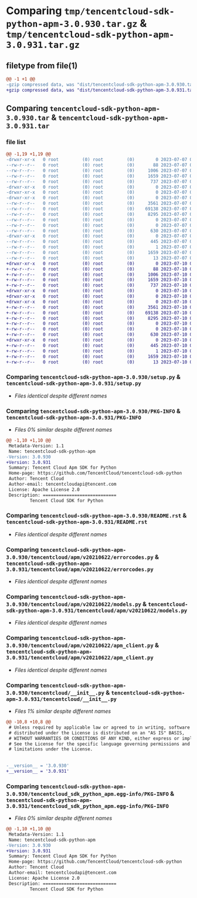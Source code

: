 # Comparing `tmp/tencentcloud-sdk-python-apm-3.0.930.tar.gz` & `tmp/tencentcloud-sdk-python-apm-3.0.931.tar.gz`

## filetype from file(1)

```diff
@@ -1 +1 @@
-gzip compressed data, was "dist/tencentcloud-sdk-python-apm-3.0.930.tar", last modified: Fri Jul  7 00:16:08 2023, max compression
+gzip compressed data, was "dist/tencentcloud-sdk-python-apm-3.0.931.tar", last modified: Mon Jul 10 00:30:07 2023, max compression
```

## Comparing `tencentcloud-sdk-python-apm-3.0.930.tar` & `tencentcloud-sdk-python-apm-3.0.931.tar`

### file list

```diff
@@ -1,19 +1,19 @@
-drwxr-xr-x   0 root         (0) root         (0)        0 2023-07-07 00:16:08.000000 tencentcloud-sdk-python-apm-3.0.930/
--rw-r--r--   0 root         (0) root         (0)       88 2023-07-07 00:16:08.000000 tencentcloud-sdk-python-apm-3.0.930/setup.cfg
--rw-r--r--   0 root         (0) root         (0)     1006 2023-07-07 00:16:07.000000 tencentcloud-sdk-python-apm-3.0.930/setup.py
--rw-r--r--   0 root         (0) root         (0)     1659 2023-07-07 00:16:08.000000 tencentcloud-sdk-python-apm-3.0.930/PKG-INFO
--rw-r--r--   0 root         (0) root         (0)      737 2023-07-07 00:16:07.000000 tencentcloud-sdk-python-apm-3.0.930/README.rst
-drwxr-xr-x   0 root         (0) root         (0)        0 2023-07-07 00:16:08.000000 tencentcloud-sdk-python-apm-3.0.930/tencentcloud/
-drwxr-xr-x   0 root         (0) root         (0)        0 2023-07-07 00:16:08.000000 tencentcloud-sdk-python-apm-3.0.930/tencentcloud/apm/
-drwxr-xr-x   0 root         (0) root         (0)        0 2023-07-07 00:16:08.000000 tencentcloud-sdk-python-apm-3.0.930/tencentcloud/apm/v20210622/
--rw-r--r--   0 root         (0) root         (0)     3561 2023-07-07 00:16:07.000000 tencentcloud-sdk-python-apm-3.0.930/tencentcloud/apm/v20210622/errorcodes.py
--rw-r--r--   0 root         (0) root         (0)    69138 2023-07-07 00:16:07.000000 tencentcloud-sdk-python-apm-3.0.930/tencentcloud/apm/v20210622/models.py
--rw-r--r--   0 root         (0) root         (0)     8295 2023-07-07 00:16:07.000000 tencentcloud-sdk-python-apm-3.0.930/tencentcloud/apm/v20210622/apm_client.py
--rw-r--r--   0 root         (0) root         (0)        0 2023-07-07 00:16:07.000000 tencentcloud-sdk-python-apm-3.0.930/tencentcloud/apm/v20210622/__init__.py
--rw-r--r--   0 root         (0) root         (0)        0 2023-07-07 00:16:07.000000 tencentcloud-sdk-python-apm-3.0.930/tencentcloud/apm/__init__.py
--rw-r--r--   0 root         (0) root         (0)      630 2023-07-07 00:16:07.000000 tencentcloud-sdk-python-apm-3.0.930/tencentcloud/__init__.py
-drwxr-xr-x   0 root         (0) root         (0)        0 2023-07-07 00:16:08.000000 tencentcloud-sdk-python-apm-3.0.930/tencentcloud_sdk_python_apm.egg-info/
--rw-r--r--   0 root         (0) root         (0)      445 2023-07-07 00:16:08.000000 tencentcloud-sdk-python-apm-3.0.930/tencentcloud_sdk_python_apm.egg-info/SOURCES.txt
--rw-r--r--   0 root         (0) root         (0)        1 2023-07-07 00:16:08.000000 tencentcloud-sdk-python-apm-3.0.930/tencentcloud_sdk_python_apm.egg-info/dependency_links.txt
--rw-r--r--   0 root         (0) root         (0)     1659 2023-07-07 00:16:08.000000 tencentcloud-sdk-python-apm-3.0.930/tencentcloud_sdk_python_apm.egg-info/PKG-INFO
--rw-r--r--   0 root         (0) root         (0)       13 2023-07-07 00:16:08.000000 tencentcloud-sdk-python-apm-3.0.930/tencentcloud_sdk_python_apm.egg-info/top_level.txt
+drwxr-xr-x   0 root         (0) root         (0)        0 2023-07-10 00:30:07.000000 tencentcloud-sdk-python-apm-3.0.931/
+-rw-r--r--   0 root         (0) root         (0)       88 2023-07-10 00:30:07.000000 tencentcloud-sdk-python-apm-3.0.931/setup.cfg
+-rw-r--r--   0 root         (0) root         (0)     1006 2023-07-10 00:30:07.000000 tencentcloud-sdk-python-apm-3.0.931/setup.py
+-rw-r--r--   0 root         (0) root         (0)     1659 2023-07-10 00:30:07.000000 tencentcloud-sdk-python-apm-3.0.931/PKG-INFO
+-rw-r--r--   0 root         (0) root         (0)      737 2023-07-10 00:30:07.000000 tencentcloud-sdk-python-apm-3.0.931/README.rst
+drwxr-xr-x   0 root         (0) root         (0)        0 2023-07-10 00:30:07.000000 tencentcloud-sdk-python-apm-3.0.931/tencentcloud/
+drwxr-xr-x   0 root         (0) root         (0)        0 2023-07-10 00:30:07.000000 tencentcloud-sdk-python-apm-3.0.931/tencentcloud/apm/
+drwxr-xr-x   0 root         (0) root         (0)        0 2023-07-10 00:30:07.000000 tencentcloud-sdk-python-apm-3.0.931/tencentcloud/apm/v20210622/
+-rw-r--r--   0 root         (0) root         (0)     3561 2023-07-10 00:30:07.000000 tencentcloud-sdk-python-apm-3.0.931/tencentcloud/apm/v20210622/errorcodes.py
+-rw-r--r--   0 root         (0) root         (0)    69138 2023-07-10 00:30:07.000000 tencentcloud-sdk-python-apm-3.0.931/tencentcloud/apm/v20210622/models.py
+-rw-r--r--   0 root         (0) root         (0)     8295 2023-07-10 00:30:07.000000 tencentcloud-sdk-python-apm-3.0.931/tencentcloud/apm/v20210622/apm_client.py
+-rw-r--r--   0 root         (0) root         (0)        0 2023-07-10 00:30:07.000000 tencentcloud-sdk-python-apm-3.0.931/tencentcloud/apm/v20210622/__init__.py
+-rw-r--r--   0 root         (0) root         (0)        0 2023-07-10 00:30:07.000000 tencentcloud-sdk-python-apm-3.0.931/tencentcloud/apm/__init__.py
+-rw-r--r--   0 root         (0) root         (0)      630 2023-07-10 00:30:07.000000 tencentcloud-sdk-python-apm-3.0.931/tencentcloud/__init__.py
+drwxr-xr-x   0 root         (0) root         (0)        0 2023-07-10 00:30:07.000000 tencentcloud-sdk-python-apm-3.0.931/tencentcloud_sdk_python_apm.egg-info/
+-rw-r--r--   0 root         (0) root         (0)      445 2023-07-10 00:30:07.000000 tencentcloud-sdk-python-apm-3.0.931/tencentcloud_sdk_python_apm.egg-info/SOURCES.txt
+-rw-r--r--   0 root         (0) root         (0)        1 2023-07-10 00:30:07.000000 tencentcloud-sdk-python-apm-3.0.931/tencentcloud_sdk_python_apm.egg-info/dependency_links.txt
+-rw-r--r--   0 root         (0) root         (0)     1659 2023-07-10 00:30:07.000000 tencentcloud-sdk-python-apm-3.0.931/tencentcloud_sdk_python_apm.egg-info/PKG-INFO
+-rw-r--r--   0 root         (0) root         (0)       13 2023-07-10 00:30:07.000000 tencentcloud-sdk-python-apm-3.0.931/tencentcloud_sdk_python_apm.egg-info/top_level.txt
```

### Comparing `tencentcloud-sdk-python-apm-3.0.930/setup.py` & `tencentcloud-sdk-python-apm-3.0.931/setup.py`

 * *Files identical despite different names*

### Comparing `tencentcloud-sdk-python-apm-3.0.930/PKG-INFO` & `tencentcloud-sdk-python-apm-3.0.931/PKG-INFO`

 * *Files 0% similar despite different names*

```diff
@@ -1,10 +1,10 @@
 Metadata-Version: 1.1
 Name: tencentcloud-sdk-python-apm
-Version: 3.0.930
+Version: 3.0.931
 Summary: Tencent Cloud Apm SDK for Python
 Home-page: https://github.com/TencentCloud/tencentcloud-sdk-python
 Author: Tencent Cloud
 Author-email: tencentcloudapi@tencent.com
 License: Apache License 2.0
 Description: ============================
         Tencent Cloud SDK for Python
```

### Comparing `tencentcloud-sdk-python-apm-3.0.930/README.rst` & `tencentcloud-sdk-python-apm-3.0.931/README.rst`

 * *Files identical despite different names*

### Comparing `tencentcloud-sdk-python-apm-3.0.930/tencentcloud/apm/v20210622/errorcodes.py` & `tencentcloud-sdk-python-apm-3.0.931/tencentcloud/apm/v20210622/errorcodes.py`

 * *Files identical despite different names*

### Comparing `tencentcloud-sdk-python-apm-3.0.930/tencentcloud/apm/v20210622/models.py` & `tencentcloud-sdk-python-apm-3.0.931/tencentcloud/apm/v20210622/models.py`

 * *Files identical despite different names*

### Comparing `tencentcloud-sdk-python-apm-3.0.930/tencentcloud/apm/v20210622/apm_client.py` & `tencentcloud-sdk-python-apm-3.0.931/tencentcloud/apm/v20210622/apm_client.py`

 * *Files identical despite different names*

### Comparing `tencentcloud-sdk-python-apm-3.0.930/tencentcloud/__init__.py` & `tencentcloud-sdk-python-apm-3.0.931/tencentcloud/__init__.py`

 * *Files 1% similar despite different names*

```diff
@@ -10,8 +10,8 @@
 # Unless required by applicable law or agreed to in writing, software
 # distributed under the License is distributed on an "AS IS" BASIS,
 # WITHOUT WARRANTIES OR CONDITIONS OF ANY KIND, either express or implied.
 # See the License for the specific language governing permissions and
 # limitations under the License.
 
 
-__version__ = '3.0.930'
+__version__ = '3.0.931'
```

### Comparing `tencentcloud-sdk-python-apm-3.0.930/tencentcloud_sdk_python_apm.egg-info/PKG-INFO` & `tencentcloud-sdk-python-apm-3.0.931/tencentcloud_sdk_python_apm.egg-info/PKG-INFO`

 * *Files 0% similar despite different names*

```diff
@@ -1,10 +1,10 @@
 Metadata-Version: 1.1
 Name: tencentcloud-sdk-python-apm
-Version: 3.0.930
+Version: 3.0.931
 Summary: Tencent Cloud Apm SDK for Python
 Home-page: https://github.com/TencentCloud/tencentcloud-sdk-python
 Author: Tencent Cloud
 Author-email: tencentcloudapi@tencent.com
 License: Apache License 2.0
 Description: ============================
         Tencent Cloud SDK for Python
```

